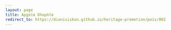 ```yaml
---
layout: page
title: Αρχαία Ολυμπία
redirect_to: https://dionisiskon.github.io/heritage-promotion/pois/002.html
---
```


